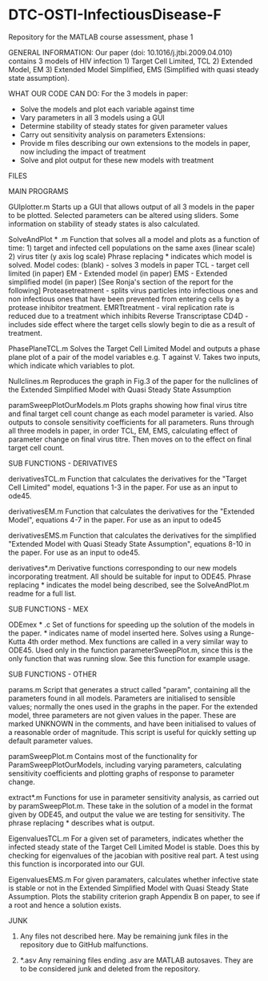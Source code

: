 DTC-OSTI-InfectiousDisease-F
============================

Repository for the MATLAB course assessment, phase 1

GENERAL INFORMATION: 
Our paper (doi: 10.1016/j.jtbi.2009.04.010) contains 3 models of HIV infection 1) Target Cell Limited, TCL 2) Extended Model, EM 3)  Extended Model Simplified, EMS (Simplified with quasi steady state assumption). 

WHAT OUR CODE CAN DO:
For the 3 models in paper:
- Solve the models and plot each variable against time
- Vary parameters in all 3 models using a GUI
- Determine stability of steady states for given parameter values
- Carry out sensitivity analysis on parameters
Extensions:
- Provide m files describing our own extensions to the models in paper, now including the impact of treatment
- Solve and plot output for these new models with treatment




FILES

MAIN PROGRAMS

GUIplotter.m
Starts up a GUI that allows output of all 3 models in the paper to be plotted. Selected parameters can be altered using sliders. Some information on stability of steady states is also calculated.

SolveAndPlot * .m 
Function that solves all a model and plots as a function of time: 1) target and infected cell populations on the same axes (linear scale) 2) virus titer (y axis log scale)
Phrase replacing * indicates which model is solved.
Model codes:
(blank)  - solves 3 models in paper
TCL - target cell limited (in paper) 
EM - Extended model (in paper)
EMS - Extended simplified model (in paper)
[See Ronja's section of the report for the following]
Proteasetreatment - splits virus particles into infectious ones and non infectious ones that have been prevented from entering cells by a protease inhibitor treatment. 
EMRTtreatment - viral replication rate is reduced due to a treatment which inhibits Reverse Transcriptase
CD4D - includes side effect where the target cells slowly begin to die as a result of treatment.

PhasePlaneTCL.m 
Solves the Target Cell Limited Model and outputs a phase plane plot of a pair of the model variables e.g. T against V. Takes two inputs, which indicate which variables to plot.

Nullclines.m 
Reproduces the graph in Fig.3 of the paper for the nullclines of the Extended Simplified Model with Quasi Steady State Assumption

paramSweepPlotOurModels.m
Plots graphs showing how final virus titre and final target cell count change as each model parameter is varied. Also outputs to console sensitivity coefficients for all parameters. 
Runs through all three models in paper, in order TCL, EM, EMS, calculating effect of parameter change on final virus titre. Then moves on to the effect on final target cell count.


SUB FUNCTIONS - DERIVATIVES

derivativesTCL.m 
Function that calculates the derivatives for the "Target Cell Limited" model, equations 1-3 in the paper. For use as an input to ode45.

derivativesEM.m 
Function that calculates the derivatives for the "Extended Model", equations 4-7 in the paper. For use as an input to ode45

derivativesEMS.m 
Function that calculates the derivatives for the simplified "Extended Model with Quasi Steady State Assumption", equations 8-10 in the paper. For use as an input to ode45.

derivatives*.m
Derivative functions corresponding to our new models incorporating treatment. All should be suitable for input to ODE45. Phrase replacing * indicates the model being described, see the SolveAndPlot.m readme for a full list.

SUB FUNCTIONS - MEX

ODEmex * .c
Set of functions for speeding up the solution of the models in the paper. * indicates name of model inserted here. Solves using a Runge-Kutta 4th order method. Mex functions are called in a very similar way to ODE45. Used only in the function parameterSweepPlot.m, since this is the only function that was running slow. See this function for example usage.

SUB FUNCTIONS - OTHER

params.m 
Script that generates a struct called "param", containing all the parameters found in all models. Parameters are initialised to sensible values; normally the ones used in the graphs in the paper. For the extended model, three parameters are not given values in the paper. These are marked UNKNOWN in the comments, and have been initialised to values of a reasonable order of magnitude. This script is useful for quickly setting up default parameter values.

paramSweepPlot.m
Contains most of the functionality for ParamSweepPlotOurModels, including varying parameters, calculating sensitivity coefficients and plotting graphs of response to parameter change.

extract*.m
Functions for use in parameter sensitivity analysis, as carried out by paramSweepPlot.m. These take in the solution of a model in the format given by ODE45, and output the value we are testing for sensitivity. The phrase replacing * describes what is output.

EigenvaluesTCL.m
For a given set of parameters, indicates whether the infected steady state of the Target Cell Limited Model is stable. Does this by checking for eigenvalues of the jacobian with positive real part. A test using this function is incorporated into our GUI.

EigenvaluesEMS.m
For given paramaters, calculates whether infective state is stable or not in the Extended Simplified Model with Quasi Steady State Assumption. Plots the stability criterion graph Appendix B on paper, to see if a root and hence a solution exists.

JUNK

1) Any files not described here. May be remaining junk files in the repository due to GitHub malfunctions.

2) *.asv
Any remaining files ending .asv are MATLAB autosaves. They are to be considered junk and deleted from the repository.

